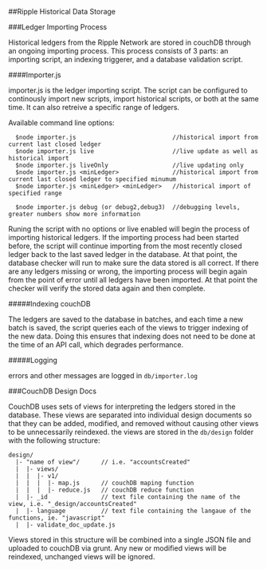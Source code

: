 ##Ripple Historical Data Storage

###Ledger Importing Process

Historical ledgers from the Ripple Network are stored in couchDB through an ongoing importing process. This process consists of 3 parts: an importing script, an indexing triggerer, and a database validation script.

####Importer.js

importer.js is the ledger importing script.  The script can be configured to continously import new scripts, import historical scripts, or both at the same time.  It can also retreive a specific range of ledgers.

Available command line options:
```
  $node importer.js                           //historical import from current last closed ledger
  $node importer.js live                      //live update as well as historical import
  $node importer.js liveOnly                  //live updating only
  $node importer.js <minLedger>               //historical import from current last closed ledger to specified minumum
  $node importer.js <minLedger> <minLedger>   //historical import of specified range
  
  $node importer.js debug (or debug2,debug3)  //debugging levels, greater numbers show more information
```

Runing the script with no options or live enabled will begin the process of importing historical ledgers.  If the importing process had been started before, the script will continue importing from the most recently closed ledger back to the last saved ledger in the database. At that point, the database checker will run to make sure the data stored is all correct.  If there are any ledgers missing or wrong, the importing process will begin again from the point of error until all ledgers have been imported.  At that point the checker will verify the stored data again and then complete.

#####Indexing couchDB

The ledgers are saved to the database in batches, and each time a new batch is saved, the script queries each of the views to trigger indexing of the new data.  Doing this ensures that indexing does not need to be done at the time of an API call, which degrades performance.

#####Logging

errors and other messages are logged in `db/importer.log`

###CouchDB Design Docs

CouchDB uses sets of views for interpreting the ledgers stored in the database.  These views are separated into individual design documents so that they can be added, modified, and removed without causing other views to be unnecessarily reindexed.  the views are stored in the `db/design` folder with the following structure:

```
design/
  |- "name of view"/      // i.e. "accountsCreated" 
  |  |- views/
  |  |  |- v1/
  |  |  |  |- map.js      // couchDB maping function
  |  |  |  |- reduce.js   // couchDB reduce function
  |  |- _id               // text file containing the name of the view, i.e. "_design/accountsCreated" 
  |  |- language          // text file containing the langaue of the functions, ie. "javascript"
  |  |- validate_doc_update.js
```

Views stored in this structure will be combined into a single JSON file and uploaded to couchDB via grunt.  Any new or
modified views will be reindexed, unchanged views will be ignored.


